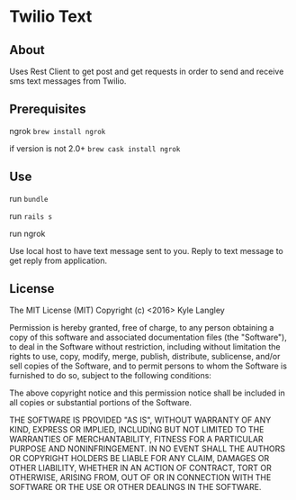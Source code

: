 # Twilio Text

## About
Uses Rest Client to get post and get requests in order to send and receive sms text messages from Twilio.

## Prerequisites
ngrok `brew install ngrok`

if version is not 2.0+ `brew cask install ngrok`

## Use

run `bundle`

run `rails s`

run ngrok

Use local host to have text message sent to you. Reply to text message to get reply from application.

## License
The MIT License (MIT)
Copyright (c) <2016> Kyle Langley

Permission is hereby granted, free of charge, to any person obtaining a copy of this software and associated documentation files (the "Software"), to deal in the Software without restriction, including without limitation the rights to use, copy, modify, merge, publish, distribute, sublicense, and/or sell copies of the Software, and to permit persons to whom the Software is furnished to do so, subject to the following conditions:

The above copyright notice and this permission notice shall be included in all copies or substantial portions of the Software.

THE SOFTWARE IS PROVIDED "AS IS", WITHOUT WARRANTY OF ANY KIND, EXPRESS OR IMPLIED, INCLUDING BUT NOT LIMITED TO THE WARRANTIES OF MERCHANTABILITY, FITNESS FOR A PARTICULAR PURPOSE AND NONINFRINGEMENT. IN NO EVENT SHALL THE AUTHORS OR COPYRIGHT HOLDERS BE LIABLE FOR ANY CLAIM, DAMAGES OR OTHER LIABILITY, WHETHER IN AN ACTION OF CONTRACT, TORT OR OTHERWISE, ARISING FROM, OUT OF OR IN CONNECTION WITH THE SOFTWARE OR THE USE OR OTHER DEALINGS IN THE SOFTWARE.
